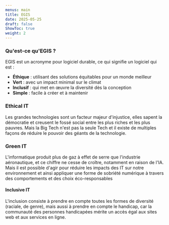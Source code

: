 ```yaml
---
menus: main
title: EGIS
date: 2025-05-25
draft: false
ShowToc: true
weight: 2
---
```

### Qu'est-ce qu'EGIS ?
EGIS est un acronyme pour logiciel durable, ce qui signifie un logiciel qui est :
* **Éthique** : utilisant des solutions équitables pour un monde meilleur
* **Vert** : avec un impact minimal sur le climat
* **Inclusif** : qui met en œuvre la diversité dès la conception
* **Simple** : facile à créer et à maintenir

### Ethical IT
Les grandes technologies sont un facteur majeur d'injustice, elles sapent la démocratie et creusent le fossé social entre les plus riches et les plus pauvres. Mais la Big Tech n'est pas la seule Tech et il existe de multiples façons de réduire le pouvoir des géants de la technologie.

### Green IT
L'informatique produit plus de gaz à effet de serre que l'industrie aéronautique, et ce chiffre ne cesse de croître, notamment en raison de l'IA. Mais il est possible d'agir pour réduire les impacts des IT sur notre environnement et ainsi appliquer une forme de sobriété numérique à travers des comportements et des choix éco-responsables

#### Inclusive IT
L'inclusion consiste à prendre en compte toutes les formes de diversité (raciale, de genre), mais aussi à prendre en compte le handicap, car la communauté des personnes handicapées mérite un accès égal aux sites web et aux services en ligne.
